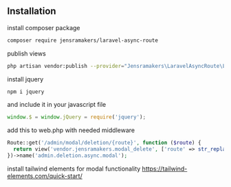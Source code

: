 ## Installation

install composer package
```bash
composer require jensramakers/laravel-async-route
```
publish views
```bash
php artisan vendor:publish --provider="Jensramakers\LaravelAsyncRoute\LaravelAsyncRouteServiceProvider"
```
install jquery
```bash
npm i jquery
```
and include it in your javascript file
```js
window.$ = window.jQuery = require('jquery');
```
add this to web.php with needed middleware
```php
Route::get('/admin/modal/deletion/{route}', function ($route) { 
  return view('vendor.jensramakers.modal_delete', ['route' => str_replace('\\', '/', $route)])->render();
})->name('admin.deletion.async.modal');
```
install tailwind elements for modal functionality https://tailwind-elements.com/quick-start/

